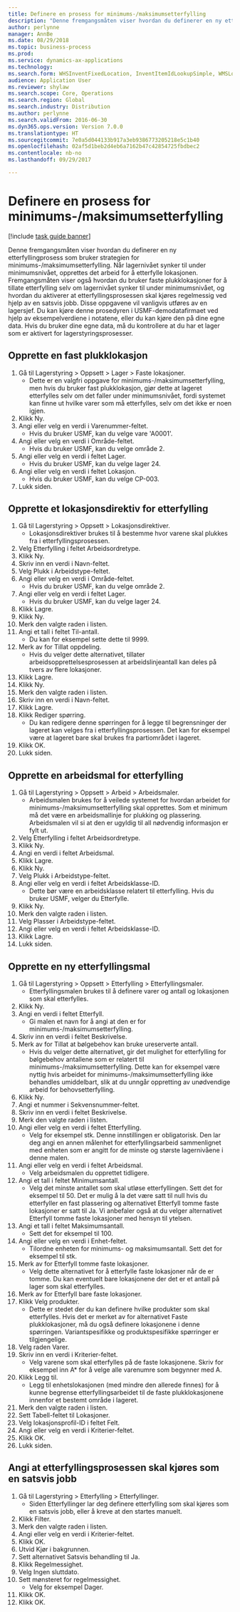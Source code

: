 ```yaml
--- 
title: Definere en prosess for minimums-/maksimumsetterfylling
description: "Denne fremgangsmåten viser hvordan du definerer en ny etterfyllingprosess som bruker strategien for minimums-/maksimumsetterfylling."
author: perlynne
manager: AnnBe
ms.date: 08/29/2018
ms.topic: business-process
ms.prod: 
ms.service: dynamics-ax-applications
ms.technology: 
ms.search.form: WHSInventFixedLocation, InventItemIdLookupSimple, WMSLocationIdLookup, WHSLocDirTable, InventLocationIdLookup, SysQueryForm, WHSWorkTemplateTable, WHSReplenishmentTemplates, UnitOfMeasureLookup, SysQueryTableLookUp, SysQueryFieldLookUp, SysRecurrence
audience: Application User
ms.reviewer: shylaw
ms.search.scope: Core, Operations
ms.search.region: Global
ms.search.industry: Distribution
ms.author: perlynne
ms.search.validFrom: 2016-06-30
ms.dyn365.ops.version: Version 7.0.0
ms.translationtype: HT
ms.sourcegitcommit: 7e0a5d044133b917a3eb9386773205218e5c1b40
ms.openlocfilehash: 02af5d1beb2d4eb6a7162b47c42854725fbdbec2
ms.contentlocale: nb-no
ms.lasthandoff: 09/29/2017

---
```

# <a name="set-up-a-min-max-replenishment-process"></a>Definere en prosess for minimums-/maksimumsetterfylling

[!include [task guide banner](../../includes/task-guide-banner.md)]

Denne fremgangsmåten viser hvordan du definerer en ny etterfyllingprosess som bruker strategien for minimums-/maksimumsetterfylling. Når lagernivået synker til under minimumsnivået, opprettes det arbeid for å etterfylle lokasjonen. Fremgangsmåten viser også hvordan du bruker faste plukklokasjoner for å tillate etterfylling selv om lagernivået synker til under minimumsnivået, og hvordan du aktiverer at etterfyllingsprosessen skal kjøres regelmessig ved hjelp av en satsvis jobb. Disse oppgavene vil vanligvis utføres av en lagersjef. Du kan kjøre denne prosedyren i USMF-demodatafirmaet ved hjelp av eksempelverdiene i notatene, eller du kan kjøre den på dine egne data. Hvis du bruker dine egne data, må du kontrollere at du har et lager som er aktivert for lagerstyringsprosesser.


## <a name="create-a-fixed-picking-location"></a>Opprette en fast plukklokasjon
1. Gå til Lagerstyring > Oppsett > Lager > Faste lokasjoner.
    * Dette er en valgfri oppgave for minimums-/maksimumsetterfylling, men hvis du bruker fast plukklokasjon, gjør dette at lageret etterfylles selv om det faller under minimumsnivået, fordi systemet kan finne ut hvilke varer som må etterfylles, selv om det ikke er noen igjen.  
2. Klikk Ny.
3. Angi eller velg en verdi i Varenummer-feltet.
    * Hvis du bruker USMF, kan du velge vare 'A0001'.  
4. Angi eller velg en verdi i Område-feltet.
    * Hvis du bruker USMF, kan du velge område 2.  
5. Angi eller velg en verdi i feltet Lager.
    * Hvis du bruker USMF, kan du velge lager 24.  
6. Angi eller velg en verdi i feltet Lokasjon.
    * Hvis du bruker USMF, kan du velge CP-003.  
7. Lukk siden.

## <a name="create-a-replenishment-location-directive"></a>Opprette et lokasjonsdirektiv for etterfylling
1. Gå til Lagerstyring > Oppsett > Lokasjonsdirektiver.
    * Lokasjonsdirektiver brukes til å bestemme hvor varene skal plukkes fra i etterfyllingsprosessen.  
2. Velg Etterfylling i feltet Arbeidsordretype.
3. Klikk Ny.
4. Skriv inn en verdi i Navn-feltet.
5. Velg Plukk i Arbeidstype-feltet.
6. Angi eller velg en verdi i Område-feltet.
    * Hvis du bruker USMF, kan du velge område 2.  
7. Angi eller velg en verdi i feltet Lager.
    * Hvis du bruker USMF, kan du velge lager 24.  
8. Klikk Lagre.
9. Klikk Ny.
10. Merk den valgte raden i listen.
11. Angi et tall i feltet Til-antall.
    * Du kan for eksempel sette dette til 9999.  
12. Merk av for Tillat oppdeling.
    * Hvis du velger dette alternativet, tillater arbeidsopprettelsesprosessen at arbeidslinjeantall kan deles på tvers av flere lokasjoner.  
13. Klikk Lagre.
14. Klikk Ny.
15. Merk den valgte raden i listen.
16. Skriv inn en verdi i Navn-feltet.
17. Klikk Lagre.
18. Klikk Rediger spørring.
    * Du kan redigere denne spørringen for å legge til begrensninger der lageret kan velges fra i etterfyllingsprosessen. Det kan for eksempel være at lageret bare skal brukes fra partiområdet i lageret.  
19. Klikk OK.
20. Lukk siden.

## <a name="create-a-replenishment-work-template"></a>Opprette en arbeidsmal for etterfylling
1. Gå til Lagerstyring > Oppsett > Arbeid > Arbeidsmaler.
    * Arbeidsmalen brukes for å veilede systemet for hvordan arbeidet for minimums-/maksimumsetterfylling skal opprettes. Som et minimum må det være en arbeidsmallinje for plukking og plassering. Arbeidsmalen vil si at den er ugyldig til all nødvendig informasjon er fylt ut.  
2. Velg Etterfylling i feltet Arbeidsordretype.
3. Klikk Ny.
4. Angi en verdi i feltet Arbeidsmal.
5. Klikk Lagre.
6. Klikk Ny.
7. Velg Plukk i Arbeidstype-feltet.
8. Angi eller velg en verdi i feltet Arbeidsklasse-ID.
    * Dette bør være en arbeidsklasse relatert til etterfylling. Hvis du bruker USMF, velger du Etterfylle.  
9. Klikk Ny.
10. Merk den valgte raden i listen.
11. Velg Plasser i Arbeidstype-feltet.
12. Angi eller velg en verdi i feltet Arbeidsklasse-ID.
13. Klikk Lagre.
14. Lukk siden.

## <a name="create-a-new-replenishment-template"></a>Opprette en ny etterfyllingsmal
1. Gå til Lagerstyring > Oppsett > Etterfylling > Etterfyllingsmaler.
    * Etterfyllingsmalen brukes til å definere varer og antall og lokasjonen som skal etterfylles.  
2. Klikk Ny.
3. Angi en verdi i feltet Etterfyll.
    * Gi malen et navn for å angi at den er for minimums-/maksimumsetterfylling.  
4. Skriv inn en verdi i feltet Beskrivelse.
5. Merk av for Tillat at bølgebehov kan bruke ureserverte antall.
    * Hvis du velger dette alternativet, gir det mulighet for etterfylling for bølgebehov antallene som er relatert til minimums-/maksimumsetterfylling. Dette kan for eksempel være nyttig hvis arbeidet for minimums-/maksimumsetterfylling ikke behandles umiddelbart, slik at du unngår oppretting av unødvendige arbeid for behovsetterfylling.  
6. Klikk Ny.
7. Angi et nummer i Sekvensnummer-feltet.
8. Skriv inn en verdi i feltet Beskrivelse.
9. Merk den valgte raden i listen.
10. Angi eller velg en verdi i feltet Etterfylling.
    * Velg for eksempel stk. Denne innstillingen er obligatorisk. Den lar deg angi en annen målenhet for etterfyllingsarbeid sammenlignet med enheten som er angitt for de minste og største lagernivåene i denne malen.  
11. Angi eller velg en verdi i feltet Arbeidsmal.
    * Velg arbeidsmalen du opprettet tidligere.  
12. Angi et tall i feltet Minimumsantall.
    * Velg det minste antallet som skal utløse etterfyllingen. Sett det for eksempel til 50. Det er mulig å la det være satt til null hvis du etterfyller en fast plassering og alternativet Etterfyll tomme faste lokasjoner er satt til Ja. Vi anbefaler også at du velger alternativet Etterfyll tomme faste lokasjoner med hensyn til ytelsen.  
13. Angi et tall i feltet Maksimumsantall.
    * Sett det for eksempel til 100.  
14. Angi eller velg en verdi i Enhet-feltet.
    * Tilordne enheten for minimums- og maksimumsantall. Sett det for eksempel til stk.  
15. Merk av for Etterfyll tomme faste lokasjoner.
    * Velg dette alternativet for å etterfylle faste lokasjoner når de er tomme. Du kan eventuelt bare lokasjonene der det er et antall på lager som skal etterfylles.  
16. Merk av for Etterfyll bare faste lokasjoner.
17. Klikk Velg produkter.
    * Dette er stedet der du kan definere hvilke produkter som skal etterfylles. Hvis det er merket av for alternativet Faste plukklokasjoner, må du også definere lokasjonene i denne spørringen. Variantspesifikke og produktspesifikke spørringer er tilgjengelige.  
18. Velg raden Varer.
19. Skriv inn en verdi i Kriterier-feltet.
    * Velg varene som skal etterfylles på de faste lokasjonene. Skriv for eksempel inn A* for å velge alle varenumre som begynner med A.  
20. Klikk Legg til.
    * Legg til enhetslokasjonen (med mindre den allerede finnes) for å kunne begrense etterfyllingsarbeidet til de faste plukklokasjonene innenfor et bestemt område i lageret.  
21. Merk den valgte raden i listen.
22. Sett Tabell-feltet til Lokasjoner.
23. Velg lokasjonsprofil-ID i feltet Felt.
24. Angi eller velg en verdi i Kriterier-feltet.
25. Klikk OK.
26. Lukk siden.

## <a name="set-the-replenishment-process-to-run-as-a-batch-job"></a>Angi at etterfyllingsprosessen skal kjøres som en satsvis jobb
1. Gå til Lagerstyring > Etterfylling > Etterfyllinger.
    * Siden Etterfyllinger lar deg definere etterfylling som skal kjøres som en satsvis jobb, eller å kreve at den startes manuelt.  
2. Klikk Filter.
3. Merk den valgte raden i listen.
4. Angi eller velg en verdi i Kriterier-feltet.
5. Klikk OK.
6. Utvid Kjør i bakgrunnen.
7. Sett alternativet Satsvis behandling til Ja.
8. Klikk Regelmessighet.
9. Velg Ingen sluttdato.
10. Sett mønsteret for regelmessighet.
    * Velg for eksempel Dager.  
11. Klikk OK.
12. Klikk OK.


